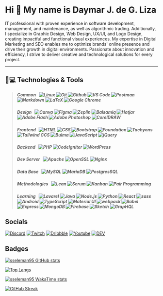 Hi 👋 My name is Daymar J. de G. Liza
===============================

IT professional with proven experience in software development, management, and maintenance, as well as algorithmic trading. Additionally, I specialize in Graphic Design, Web Design, UX/UI, and Logo Design, creating impactful and functional visual experiences. My expertise in Digital Marketing and SEO enables me to optimize brands' online presence and drive their growth in digital environments. Passionate about innovation and efficiency, I strive to deliver creative and technological solutions for every project.

---------------

## 🚀💻 Technologies & Tools
> ##### _Common_ &nbsp; ![Linux][#linux] ![Git][#git] ![Github][#github] ![VS Code][#vs-code] ![Postman][#postman] ![Markdown][#markdown] ![LaTeX][#latex] ![Google Chrome][#google-chrome]
> ##### _Design_ &nbsp; ![Canva][#canva] ![Figma][#figma] ![Zeplin][#zeplin] ![Balsamiq][#balsamiq] ![Hotjar][#hotjar] ![Adobe Flash][#adobe-flash] ![Adobe Photoshop][#adobe-photoshop] ![CorelDRAW][#coreldraw]
> ##### _Frontend_ &nbsp; ![HTML][#html] ![CSS][#css] ![Bootstrap][#bootstrap] ![Foundation][#foundation] ![Tachyons][#tachyons] ![Tailwind CCS][#tailwindcss] ![Bulma][#bulma] ![JavaScript][#javascript] ![jQuery][#jquery]
> ##### _Backend_ &nbsp; ![PHP][#php] ![CodeIgniter][#codeigniter] ![WordPress][#wordpress]
> ##### _Dev Server_ &nbsp; ![Apache][#apache] ![OpenSSL][#openssl] ![Nginx][#nginx]
> ##### _Data Base_ &nbsp; ![MySQL][#mysql] ![MariaDB][#mariadb] ![PostgresSQL][#postgresql]
> ##### _Methodologies_ &nbsp; ![Lean][#lean] ![Scrum][#scrum] ![Kanban][#kanban] ![Pair Programming][#pair-programming]
> ##### _Learning_ &nbsp; ![Lavarel][#lavarel] ![Java][#java] ![Node.js][#nodejs] ![Python][#python] ![React][#react] ![sass][#sass] ![Android][#android] ![TypeScript][#typescript] ![Material UI][#materialui] ![webpack][#webpack] ![Babel][#babel] ![Express][#express] ![MongoDB][#mongodb] ![Firebase][#firebase] ![Sketch][#sketch] ![GrapHQL][#graphql]

## Socials

[![Discord][#discord]][@discord] [![Twitch][#twitch]][@twitch] [![Dribbble][#dribbble]][@dribbble] [![Youtube][#youtube]][@youtube] [![DEV][#dev]][@dev]

## Badges

[![sseleman95 GitHub stats](https://github-readme-stats.vercel.app/api?username=sseleman95&show_icons=true&theme=algolia&show=reviews,discussions_started,discussions_answered,prs_merged)](https://github.com/sseleman95)

[![Top Langs](https://github-readme-stats.vercel.app/api/top-langs/?username=sseleman95&layout=compact&langs_count=8&theme=algolia)](https://github.com/sseleman95)

[![sseleman95 WakaTime stats](https://github-readme-stats.vercel.app/api/wakatime?username=@sseleman95&layout=compact&theme=algolia)](https://github.com/sseleman95)

[![GitHub Streak](https://github-readme-streak-stats.herokuapp.com/?user=sseleman95&show_icons=true&theme=algolia)](https://github.com/sseleman95)

<!--[![Readme Card](https://github-readme-stats.vercel.app/api/pin/?username=sseleman95&repo=sseleman95&theme=algolia)](https://github.com/sseleman95/sseleman95)-->

<!-- URL Index -->
[#ansible]:          https://img.shields.io/badge/Ansible-000000?style=flat&logo=ansible
[#aws]:              https://img.shields.io/badge/AWS-FF9900?style=flat&logo=amazonaws&logoColor=black
[#bash]:             https://img.shields.io/badge/Bash-4EAA25?style=flat&logo=gnubash&logoColor=white "Bash Script"
[#bootstrap]:        https://img.shields.io/badge/Bootstrap-7952B3?style=flat&logo=bootstrap&logoColor=white
[#foundation]:       https://img.shields.io/badge/Foundation-2C3840?style=flat&logo=foundation&logoColor=white
[#tachyons]:         https://img.shields.io/badge/Tachyons-white?style=flat&logo=tachyons&logoColor=dark
[#tailwindcss]:      https://img.shields.io/badge/Tailwindcss-38BDF8?style=flat&logo=tailwindcss&logoColor=white
[#bulma]:            https://img.shields.io/badge/Bulma-00D1B2?style=flat&logo=bulma&logoColor=white
[#css]:              https://img.shields.io/badge/CSS3-1572B6?style=flat&logo=css3
[#docker]:           https://img.shields.io/badge/Docker-2496ED?style=flat&logo=docker&logoColor=white
[#git]:              https://img.shields.io/badge/Git-F05032?style=flat&logo=git&logoColor=white
[#github]:           https://img.shields.io/badge/Github-181717?style=flat&logo=github
[#gitlab]:           https://img.shields.io/badge/Gitlab-330F63?style=flat&logo=gitlab
[#vs-code]:          https://img.shields.io/badge/-VS%20Code-007ACC?style=flat&logo=visual-studio-code
[#google-chrome]:    https://img.shields.io/badge/Chrome-black?style=flat-square&logo=google-chrome
[#postman]:          https://img.shields.io/badge/Postman-black?style=flat&logo=postman
[#canva]:            https://img.shields.io/badge/Canva-7952B3?style=flat&logo=canva
[#figma]:            https://img.shields.io/badge/Figma-4169E1?style=flat&logo=figma
[#zeplin]:           https://img.shields.io/badge/Zeplin-FDBD39?style=flat&logo=zeplin
[#balsamiq]:         https://img.shields.io/badge/Balsamiq-333D42?style=flat&logo=balsamiq
[#hotjar]:           https://img.shields.io/badge/Hotjar-FF3C00?style=flat&logo=hotjar&logoColor=white
[#adobe-flash]:      https://img.shields.io/badge/-Adobe%20Flash-221210?style=flat&logo=adobe-flash
[#adobe-photoshop]:  https://img.shields.io/badge/-Adobe%20Photoshop-001D34?style=flat&logo=adobe-photoshop
[#coreldraw]:        https://img.shields.io/badge/CorelDRAW-585858?style=flat&logo=coreldraw
[#gh-actions]:       https://img.shields.io/badge/Actions-2088FF?style=flat&logo=githubactions&logoColor=white "Github Actions"
[#gl-cicd]:          https://img.shields.io/badge/CI/CD-330F63?style=flat&logo=gitlab "Gitlab CI/CD"
[#go]:               https://img.shields.io/badge/Go-00ADD8?style=flat&logo=go&logoColor=white
[#grafana]:          https://img.shields.io/badge/Grafana-F2F4F9?style=flat&logo=grafana&logoColor=F46800
[#helm]:             https://img.shields.io/badge/Helm-0F1689?style=flat&logo=helm
[#html]:             https://img.shields.io/badge/HTML5-E34F26?style=flat&logo=html5&logoColor=white
[#javascript]:       https://img.shields.io/badge/JavaScript-323330?style=flat&logo=javascript&logoColor=F7DF1E
[#jquery]:           https://img.shields.io/badge/jQuery-323330?style=flat&logo=jquery&logoColor=blue
[#jenkins]:          https://img.shields.io/badge/Jenkins-D24939?style=flat&logo=jenkins&logoColor=white
[#jira-software]:    https://img.shields.io/badge/Jira-0052CC?style=flat&logo=jirasoftware "Jira Software"
[#kubernetes]:       https://img.shields.io/badge/Kubernetes-326CE5?&style=flat&logo=kubernetes&logoColor=white
[#linux]:            https://img.shields.io/badge/Linux-FCC624?style=flat&logo=linux&logoColor=black
[#markdown]:         https://img.shields.io/badge/Markdown-000000?style=flat&logo=markdown
[#latex]:            https://img.shields.io/badge/LaTeX-fffff?style=flat&logo=latex
[#prometheus]:       https://img.shields.io/badge/Prometheus-20232A?style=flat&logo=prometheus
[#rancher]:          https://img.shields.io/badge/Rancher-0075A8?style=flat&logo=rancher
[#terraform]:        https://img.shields.io/badge/Terraform-7B42BC?style=flat&logo=terraform
[#vagrant]:          https://img.shields.io/badge/Vagrant-1868F2?style=flat&logo=vagrant
[#mongodb]:          https://img.shields.io/badge/MongoDB-47A248?style=flat&logo=mongodb&logoColor=white
[#mysql]:            https://img.shields.io/badge/MySQL-4479A1?style=flat&logo=mysql&logoColor=white
[#mariadb]:          https://img.shields.io/badge/MariaDB-4E629A?style=flat&logo=mariadb&logoColor=white
[#postgresql]:       https://img.shields.io/badge/PostgreSQL-4169E1?style=flat&logo=postgresql&logoColor=white
[#php]:              https://img.shields.io/badge/PHP-4D588E?style=flat&logo=php&logoColor=white
[#wordpress]:        https://img.shields.io/badge/WordPress-1E8CBE?style=flat&logo=wordpress&logoColor=white
[#codeigniter]:      https://img.shields.io/badge/CodeIgniter-DD4814?style=flat&logo=codeigniter&logoColor=white
[#lavarel]:          https://img.shields.io/badge/Lavarel-DD4814?style=flat&logo=lavarel&logoColor=white
[#java]:             https://img.shields.io/badge/Java-orange?style=flat&logo=java&logoColor=white
[#nodejs]:           https://img.shields.io/badge/Node.js-339933?style=flat&logo=nodedotjs&logoColor=white
[#python]:           https://img.shields.io/badge/Python-3776AB?style=flat&logo=python&logoColor=white
[#react]:            https://img.shields.io/badge/React-20232A?style=flat&logo=react&logoColor=61DAFB
[#sass]:             https://img.shields.io/badge/Sass-CC6699?style=flat&logo=sass&logoColor=white
[#android]:          https://img.shields.io/badge/Android-05150C?style=flat&logo=android&logoColor=white

[#materialui]:       https://img.shields.io/badge/Material%20UI-0085ff?style=flat&logo=materialui&logoColor=white
[#redux]:            https://img.shields.io/badge/Redux-7248B6?style=flat&logo=redux&logoColor=white
[#webpack]:          https://img.shields.io/badge/Web%20Pack-2E74BC?style=flat&logo=webpack&logoColor=white
[#babel]:            https://img.shields.io/badge/Babel-F1D53C?style=flat&logo=babel&logoColor=white
[#express]:          https://img.shields.io/badge/Express-000000?style=flat&logo=express&logoColor=white
[#firebase]:         https://img.shields.io/badge/Firebase-FCE927?style=flat&logo=firebase&logoColor=white

[#sketch]:           https://img.shields.io/badge/sketch-FDAD00?style=flat&logo=sketch&logoColor=white
[#apache]:           https://img.shields.io/badge/Apache%202-BA3560?style=flat&logo=apache&logoColor=white
[#nginx]:            https://img.shields.io/badge/Nginx-009400?style=flat&logo=nginx&logoColor=white
[#openssl]:          https://img.shields.io/badge/Open%20SSL-6E1311?style=flat&logo=openssl&logoColor=white

[#graphql]:          https://img.shields.io/badge/GrapHQL-DE33A6?style=flat&logo=graphql&logoColor=white
[#rest]:             https://img.shields.io/badge/REST-002A4E?style=flat&logo=rest&logoColor=white

[#lean]:             https://img.shields.io/badge/lean-methodology?style=flat&logo=lean-methodology
[#scrum]:            https://img.shields.io/badge/scrum-methodology?style=flat&logo=scrum-methodology
[#kanban]:           https://img.shields.io/badge/Kanban-methodology?style=flat&logo=kanban-methodology
[#pair-programming]: https://img.shields.io/badge/Pair-Programming-methodology?style=flat&logo=pair-programming
[#typescript]:       https://img.shields.io/badge/TypeScript-3178C6?style=flat&logo=typescript&logoColor=white
[#hackerrank]:       https://img.shields.io/badge/HackerRank-00EA64?style=flat&logo=hackerrank&logoColor=white
[#dockerhub]:        https://img.shields.io/badge/Docker_Hub-294356?style=flat&logo=docker&logoColor=white
[#discord]:          https://img.shields.io/badge/Discord-5865F2?style=flat&logo=discord&logoColor=white
[#gmail]:            https://img.shields.io/badge/Gmail-EA4335?style=flat&logo=gmail&logoColor=white
[#linkedin]:         https://img.shields.io/badge/LinkedIn-0A66C2?style=flat&logo=linkedin&logoColor=white
[#facebook]:         https://img.shields.io/badge/Facebook-0866FF?style=flat&logo=facebook&logoColor=white
[#twitch]:           https://img.shields.io/badge/Twitch-A970FF?style=flat&logo=twitch&logoColor=white
[#dribbble]:         https://img.shields.io/badge/Dribbble-CD4E8E?style=flat&logo=dribbble&logoColor=white
[#youtube]:          https://img.shields.io/badge/Youtube-red?style=flat&logo=youtube&logoColor=white
[#dev]:              https://img.shields.io/badge/DEV-000000?style=flat&logo=dev&logoColor=white
[@gmail]:            mailto:sseleman95@gmail.com "Send me an email!"
[@linkedin]:         https://www.linkedin.com/in/sseleman95
[@facebook]:         https://www.facebook.com/sseleman95.liza
[@discord]:          https://discordapp.com/users/401401066991779840 "Contact me on Discord!"
[@twitch]:           https://www.twitch.tv/sseleman95
[@dribbble]:         https://dribbble.com/sseleman
[@youtube]:          https://www.youtube.com/sseleman95
[@dev]:              https://dev.to/sseleman95
